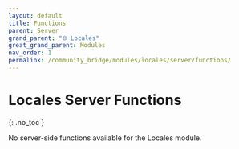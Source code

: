 ```yaml
---
layout: default
title: Functions
parent: Server
grand_parent: "🌐 Locales"
great_grand_parent: Modules
nav_order: 1
permalink: /community_bridge/modules/locales/server/functions/
---
```


# Locales Server Functions
{: .no_toc }

No server-side functions available for the Locales module.